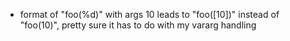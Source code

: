 * format of "foo(%d)" with args 10 leads to "foo([10])" instead of "foo(10)", pretty sure it has to
  do with my vararg handling
